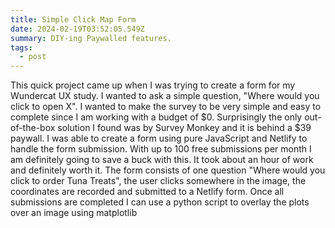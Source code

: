 ```yaml
---
title: Simple Click Map Form
date: 2024-02-19T03:52:05.549Z
summary: DIY-ing Paywalled features.
tags:
  - post
---
```

T﻿his quick project came up when I was trying to create a form for my Wundercat UX study. I wanted to ask a simple question, "Where would you click to open X". I wanted to make the survey to be very simple and easy to complete since I am working with a budget of $0. Surprisingly the only out-of-the-box solution I found was by Survey Monkey and it is behind a $39 paywall. I was able to create a form using pure JavaScript and Netlify to handle the form submission. With up to 100 free submissions per month I am definitely going to save a buck with this. It took about an hour of work and definitely worth it. The form consists of one question "Where would you click to order Tuna Treats", the user clicks somewhere in the image, the coordinates are recorded and submitted to a Netlify form. Once all submissions are completed I can use a python script to overlay the plots over an image using matplotlib